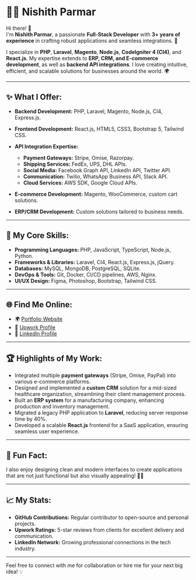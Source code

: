 # 👨‍💻 Nishith Parmar

Hi there! 👋  
I'm **Nishith Parmar**, a passionate **Full-Stack Developer** with **3+ years of experience** in crafting robust applications and seamless integrations. 🚀  

I specialize in **PHP**, **Laravel**, **Magento**, **Node.js**, **CodeIgniter 4 (CI4)**, and **React.js**. My expertise extends to **ERP, CRM, and E-commerce development**, as well as **backend API integrations**. I love creating intuitive, efficient, and scalable solutions for businesses around the world. 🌍  

---

## ✨ What I Offer:
- **Backend Development:** PHP, Laravel, Magento, Node.js, CI4, Express.js.  
- **Frontend Development:** React.js, HTML5, CSS3, Bootstrap 5, Tailwind CSS.  
- **API Integration Expertise:** 
  - **Payment Gateways:** Stripe, Omise, Razorpay.  
  - **Shipping Services:** FedEx, UPS, DHL APIs.  
  - **Social Media:** Facebook Graph API, LinkedIn API, Twitter API.  
  - **Communication:** Twilio, WhatsApp Business API, Slack API.  
  - **Cloud Services:** AWS SDK, Google Cloud APIs.  

- **E-commerce Development:** Magento, WooCommerce, custom cart solutions.  
- **ERP/CRM Development:** Custom solutions tailored to business needs.  

---

## 🌟 My Core Skills:
- **Programming Languages:** PHP, JavaScript, TypeScript, Node.js, Python.  
- **Frameworks & Libraries:** Laravel, CI4, React.js, Express.js, jQuery.  
- **Databases:** MySQL, MongoDB, PostgreSQL, SQLite.  
- **DevOps & Tools:** Git, Docker, CI/CD pipelines, AWS, Nginx.  
- **UI/UX Design:** Figma, Photoshop, Bootstrap, Tailwind CSS.  

---

## 🌐 Find Me Online:
- 🌍 [Portfolio Website](https://nishithparmar.com)  
- 💼 [Upwork Profile](https://www.upwork.com/freelancers/~01b4bae67c44cac570)  
- 🔗 [LinkedIn Profile](https://www.linkedin.com/in/nishith-parmar-6a466a141/)  

---

## 🏆 Highlights of My Work:
- Integrated multiple **payment gateways** (Stripe, Omise, PayPal) into various e-commerce platforms.  
- Designed and implemented a **custom CRM** solution for a mid-sized healthcare organization, streamlining their client management process.  
- Built an **ERP system** for a manufacturing company, enhancing production and inventory management.  
- Migrated a legacy PHP application to **Laravel**, reducing server response time by 40%.  
- Developed a scalable **React.js** frontend for a SaaS application, ensuring seamless user experience.

---

## 🎨 Fun Fact:
I also enjoy designing clean and modern interfaces to create applications that are not just functional but also visually appealing! 🎨✨  

---

## 📈 My Stats:
- **GitHub Contributions:** Regular contributor to open-source and personal projects.  
- **Upwork Ratings:** 5-star reviews from clients for excellent delivery and communication.  
- **LinkedIn Network:** Growing professional connections in the tech industry.  

---

Feel free to connect with me for collaboration or hire me for your next big idea! 💡

